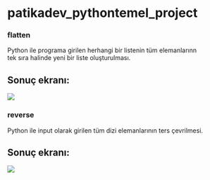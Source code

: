 
# patikadev_pythontemel_project
### flatten

Python ile programa girilen herhangi bir listenin tüm elemanlarınn <br>
tek sıra halinde yeni bir liste oluşturulması.<br>

## Sonuç ekranı:

<img src="https://i.hizliresim.com/5f7wmjd.png">

### reverse

Python ile input olarak girilen tüm dizi elemanlarının ters çevrilmesi.

## Sonuç ekranı:

<img src="https://i.hizliresim.com/mw5wcjd.png">
